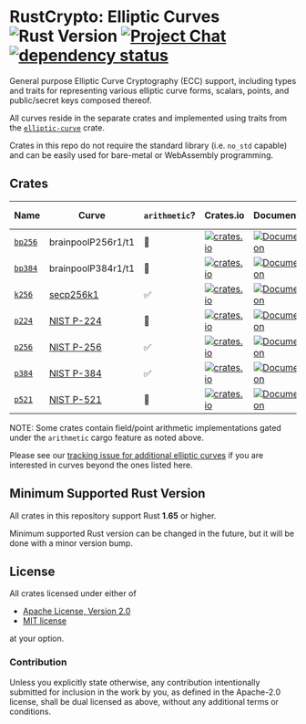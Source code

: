 # RustCrypto: Elliptic Curves ![Rust Version][rustc-image] [![Project Chat][chat-image]][chat-link] [![dependency status][deps-image]][deps-link]

General purpose Elliptic Curve Cryptography (ECC) support, including types
and traits for representing various elliptic curve forms, scalars, points,
and public/secret keys composed thereof.

All curves reside in the separate crates and implemented using traits from
the [`elliptic-curve`](https://docs.rs/elliptic-curve/) crate.

Crates in this repo do not require the standard library (i.e. `no_std` capable)
and can be easily used for bare-metal or WebAssembly programming.

## Crates

| Name      | Curve              | `arithmetic`? | Crates.io                                                                                 | Documentation                                                              | Build Status                                                                                               |
|-----------|--------------------|---------------|-------------------------------------------------------------------------------------------|----------------------------------------------------------------------------|------------------------------------------------------------------------------------------------------------|
| [`bp256`] | brainpoolP256r1/t1 | 🚫            | [![crates.io](https://img.shields.io/crates/v/bp256.svg)](https://crates.io/crates/bp256) | [![Documentation](https://docs.rs/bp256/badge.svg)](https://docs.rs/bp256) | ![build](https://github.com/RustCrypto/elliptic-curves/workflows/bp256/badge.svg?branch=master&event=push) |
| [`bp384`] | brainpoolP384r1/t1 | 🚫            | [![crates.io](https://img.shields.io/crates/v/bp384.svg)](https://crates.io/crates/bp384) | [![Documentation](https://docs.rs/bp384/badge.svg)](https://docs.rs/bp384) | ![build](https://github.com/RustCrypto/elliptic-curves/workflows/bp384/badge.svg?branch=master&event=push) |
| [`k256`]  | [secp256k1]        | ✅            | [![crates.io](https://img.shields.io/crates/v/k256.svg)](https://crates.io/crates/k256)   | [![Documentation](https://docs.rs/k256/badge.svg)](https://docs.rs/k256)   | ![build](https://github.com/RustCrypto/elliptic-curves/workflows/k256/badge.svg?branch=master&event=push)  |
| [`p224`]  | [NIST P-224]       | 🚧            | [![crates.io](https://img.shields.io/crates/v/p224.svg)](https://crates.io/crates/p224)   | [![Documentation](https://docs.rs/p224/badge.svg)](https://docs.rs/p224)   | ![build](https://github.com/RustCrypto/elliptic-curves/workflows/p224/badge.svg?branch=master&event=push)  |
| [`p256`]  | [NIST P-256]       | ✅            | [![crates.io](https://img.shields.io/crates/v/p256.svg)](https://crates.io/crates/p256)   | [![Documentation](https://docs.rs/p256/badge.svg)](https://docs.rs/p256)   | ![build](https://github.com/RustCrypto/elliptic-curves/workflows/p256/badge.svg?branch=master&event=push)  |
| [`p384`]  | [NIST P-384]       | ✅            | [![crates.io](https://img.shields.io/crates/v/p384.svg)](https://crates.io/crates/p384)   | [![Documentation](https://docs.rs/p384/badge.svg)](https://docs.rs/p384)   | ![build](https://github.com/RustCrypto/elliptic-curves/workflows/p384/badge.svg?branch=master&event=push)  |
| [`p521`]  | [NIST P-521]       | 🚧            | [![crates.io](https://img.shields.io/crates/v/p521.svg)](https://crates.io/crates/p521)   | [![Documentation](https://docs.rs/p521/badge.svg)](https://docs.rs/p521)   | ![build](https://github.com/RustCrypto/elliptic-curves/workflows/p521/badge.svg?branch=master&event=push)  |

NOTE: Some crates contain field/point arithmetic implementations gated under the
`arithmetic` cargo feature as noted above.

Please see our [tracking issue for additional elliptic curves][other-curves]
if you are interested in curves beyond the ones listed here.

## Minimum Supported Rust Version

All crates in this repository support Rust **1.65** or higher.

Minimum supported Rust version can be changed in the future, but it will be
done with a minor version bump.

## License

All crates licensed under either of

 * [Apache License, Version 2.0](http://www.apache.org/licenses/LICENSE-2.0)
 * [MIT license](http://opensource.org/licenses/MIT)

at your option.

### Contribution

Unless you explicitly state otherwise, any contribution intentionally submitted
for inclusion in the work by you, as defined in the Apache-2.0 license, shall be
dual licensed as above, without any additional terms or conditions.

[//]: # (badges)

[rustc-image]: https://img.shields.io/badge/rustc-1.65+-blue.svg
[chat-image]: https://img.shields.io/badge/zulip-join_chat-blue.svg
[chat-link]: https://rustcrypto.zulipchat.com/#narrow/stream/260040-elliptic-curves
[deps-image]: https://deps.rs/repo/github/RustCrypto/elliptic-curves/status.svg
[deps-link]: https://deps.rs/repo/github/RustCrypto/elliptic-curves

[//]: # (crates)

[`bp256`]: https://github.com/RustCrypto/elliptic-curves/tree/master/bp256
[`bp384`]: https://github.com/RustCrypto/elliptic-curves/tree/master/bp384
[`k256`]: https://github.com/RustCrypto/elliptic-curves/tree/master/k256
[`p224`]: https://github.com/RustCrypto/elliptic-curves/tree/master/p224
[`p256`]: https://github.com/RustCrypto/elliptic-curves/tree/master/p256
[`p384`]: https://github.com/RustCrypto/elliptic-curves/tree/master/p384
[`p521`]: https://github.com/RustCrypto/elliptic-curves/tree/master/p521

[//]: # (curves)

[secp256k1]: https://neuromancer.sk/std/secg/secp256k1
[NIST P-224]: https://neuromancer.sk/std/nist/P-224
[NIST P-256]: https://neuromancer.sk/std/nist/P-256
[NIST P-384]: https://neuromancer.sk/std/nist/P-384
[NIST P-521]: https://neuromancer.sk/std/nist/P-521

[//]: # (links)

[other-curves]: https://github.com/RustCrypto/elliptic-curves/issues/114
